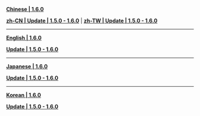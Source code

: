 **[Chinese | 1.6.0](https://autopatchos.starrails.com/client/download/20231215090631_Lj4TDfHZUY5Fy9ie/PC/Chinese.zip)**

**[zh-CN | Update | 1.5.0 - 1.6.0](https://autopatchos.starrails.com/client/hkrpg_global/35/zh-cn_1.5.0_1.6.0_hdiff_3avqXCwm1DjF5nEY.zip)** | 
**[zh-TW | Update | 1.5.0 - 1.6.0](https://autopatchos.starrails.com/client/hkrpg_global/35/zh-tw_1.5.0_1.6.0_hdiff_tpSfkaFci28GVs7g.zip)**

---

**[English | 1.6.0](https://autopatchos.starrails.com/client/download/20231215090631_Lj4TDfHZUY5Fy9ie/PC/English.zip)**

**[Update | 1.5.0 - 1.6.0](https://autopatchos.starrails.com/client/hkrpg_global/35/en-us_1.5.0_1.6.0_hdiff_GT7Ye2jO0WasndLu.zip)**

---

**[Japanese | 1.6.0](https://autopatchos.starrails.com/client/download/20231215090631_Lj4TDfHZUY5Fy9ie/PC/Japanese.zip)**

**[Update | 1.5.0 - 1.6.0](https://autopatchos.starrails.com/client/hkrpg_global/35/ja-jp_1.5.0_1.6.0_hdiff_koxSayhY4r3vK0cI.zip)**

---

**[Korean | 1.6.0](https://autopatchos.starrails.com/client/download/20231215090631_Lj4TDfHZUY5Fy9ie/PC/Korean.zip)**

**[Update | 1.5.0 - 1.6.0](https://autopatchos.starrails.com/client/hkrpg_global/35/ko-kr_1.5.0_1.6.0_hdiff_iA6SXJV5KGvdIC2e.zip)**
